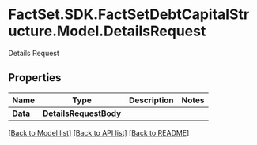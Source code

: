 # FactSet.SDK.FactSetDebtCapitalStructure.Model.DetailsRequest
Details Request

## Properties

Name | Type | Description | Notes
------------ | ------------- | ------------- | -------------
**Data** | [**DetailsRequestBody**](DetailsRequestBody.md) |  | 

[[Back to Model list]](../README.md#documentation-for-models) [[Back to API list]](../README.md#documentation-for-api-endpoints) [[Back to README]](../README.md)

